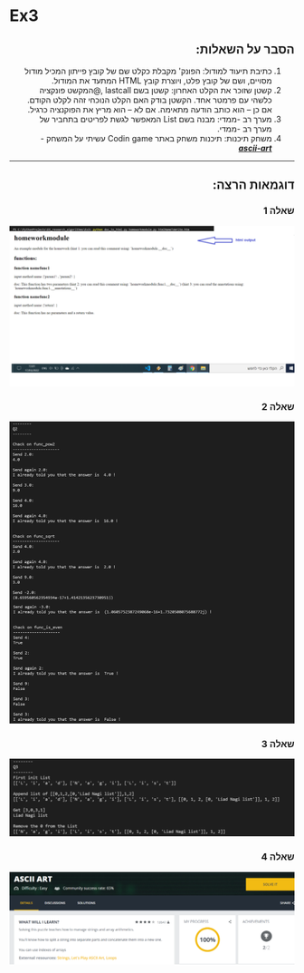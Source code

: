 # Ex3
<div dir='rtl' lang='he'>

## הסבר על השאלות:

1. כתיבת תיעוד למודול: הפונק' מקבלת כקלט שם של קובץ פייתון המכיל מודול מסויים, ושם של קובץ פלט, ויוצרת קובץ HTML המתעד
את המודול.
2. קשטן שזוכר את הקלט האחרון: קשטן בשם lastcall ,@המקשט פונקציה כלשהי עם פרמטר אחד. הקשטן בודק האם הקלט הנוכחי זהה לקלט
הקודם. אם כן – הוא כותב הודעה מתאימה. אם לא – הוא מריץ את הפוקנציה כרגיל.
3. מערך רב -ממדי: מבנה בשם List המאפשר לגשת לפריטים בתחביר של מערך רב -ממדי.
4. משחק תיכנות: תיכנות משחק באתר Codin game עשיתי על המשחק - ***[ascii-art](https://www.codingame.com/training/easy/ascii-art)***

  
***
## דוגמאות הרצה:
  
  ### שאלה 1
  
  ![](https://github.com/LIADN7/EX_research_algorithms/blob/main/Ex3/img/Q1.png)
  
  ### שאלה 2
  
  ![](https://github.com/LIADN7/EX_research_algorithms/blob/main/Ex3/img/Q2.png)
  
  ### שאלה 3
  
  ![](https://github.com/LIADN7/EX_research_algorithms/blob/main/Ex3/img/Q3.png)
  
  ### שאלה 4
  
  ![](https://github.com/LIADN7/EX_research_algorithms/blob/main/Ex3/img/Q4.png)
  
  
</div>
